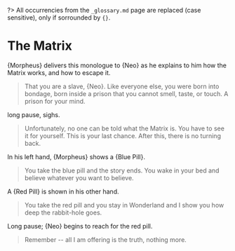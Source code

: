 ?> All occurrencies from the `_glossary.md` page are replaced (case sensitive), only if sorrounded by `{}`.

# The Matrix

{Morpheus} delivers this monologue to {Neo} as he explains to him how the Matrix works, and how to escape it.

> That you are a slave, {Neo}. Like everyone else, you were born into bondage, born inside a prison that you cannot smell, taste, or touch. A prison for your mind.

long pause, sighs.

> Unfortunately, no one can be told what the Matrix is. You have to see it for yourself. This is your last chance. After this, there is no turning back.

In his left hand, {Morpheus} shows a {Blue Pill}.

> You take the blue pill and the story ends. You wake in your bed and believe whatever you want to believe.

A {Red Pill} is shown in his other hand.

> You take the red pill and you stay in Wonderland and I show you how deep the rabbit-hole goes.

Long pause; {Neo} begins to reach for the red pill.

> Remember -- all I am offering is the truth, nothing more.

